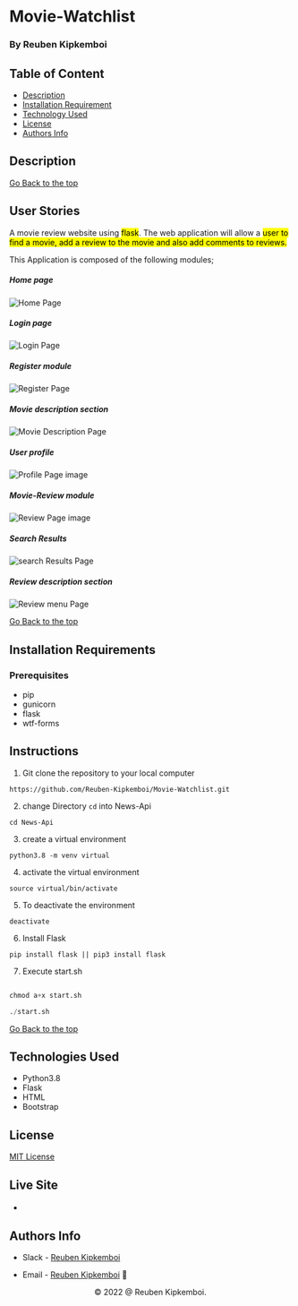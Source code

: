 # Movie-Watchlist 

### By Reuben Kipkemboi

## Table of Content

+ [Description](#description)
+ [Installation Requirement](#installation-requirements)
+ [Technology Used](#technologies-used)
+ [License](#license)
+ [Authors Info](#authors-info)

## Description



[Go Back to the top](#movie-watchlist)


## User Stories

A movie review website using <mark>flask</mark>. The web application will allow a <mark>user to find a movie, add a review to the movie and also add comments to reviews.</mark>

This Application is composed of the following modules;

##### Home page

![Home Page](./app/static/images/home.png)

##### Login page

![Login Page](./app/static/images/login.png)

##### Register module

![Register Page](./app/static/images/register.png)

##### Movie description section

![Movie Description Page](./app/static/images/MovieDesc.png)

##### User profile

![Profile Page image](./app/static/images/profile.png)

##### Movie-Review module

![Review Page image](./app/static/images/review.png)

##### Search Results

![search Results Page](./app/static/images/searchresults.png)

##### Review description section

![Review menu Page](./app/static/images/Reviewmenu.png)



[Go Back to the top](#movie-watchlist)


## Installation Requirements

### Prerequisites

- pip
- gunicorn
- flask
- wtf-forms

## Instructions

1) Git clone the repository to your local computer
```
https://github.com/Reuben-Kipkemboi/Movie-Watchlist.git
```
2. change Directory `cd` into News-Api

```
cd News-Api
```
3. create a virtual environment

```
python3.8 -m venv virtual
```
4. activate the virtual environment 
```
source virtual/bin/activate

```
5. To deactivate the environment

```
deactivate
```

6. Install Flask

```
pip install flask || pip3 install flask
```
7. Execute start.sh

```python

chmod a+x start.sh

./start.sh

```

[Go Back to the top](#movie-watchlist)


## Technologies Used

- Python3.8
- Flask
- HTML
- Bootstrap

## License
[MIT License](LICENSE)

## Live Site
* #### 

## Authors Info
* Slack - [Reuben Kipkemboi]()

* Email - [Reuben Kipkemboi](https://gmail.com) :email: 


<p align = "center">
    &copy; 2022 @ Reuben Kipkemboi.
</p>